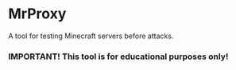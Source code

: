 # MrProxy
A tool for testing Minecraft servers before attacks.

### IMPORTANT! This tool is for educational purposes only!